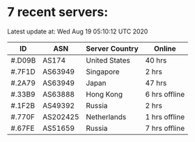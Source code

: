 # 7 recent servers:

Latest update at: Wed Aug 19 05:10:12 UTC 2020

| ID | ASN | Server Country | Online |
| -- | --- | -------------- | ------ |
| #.D09B | AS174 | United States | 40 hrs |
| #.7F1D | AS63949 | Singapore | 2 hrs |
| #.2A79 | AS63949 | Japan | 47 hrs |
| #.33B9 | AS63888 | Hong Kong | 6 hrs offline |
| #.1F2B | AS49392 | Russia | 2 hrs |
| #.770F | AS202425 | Netherlands | 1 hrs offline |
| #.67FE | AS51659 | Russia | 7 hrs offline |

